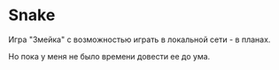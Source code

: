 # Snake
Игра "Змейка" с возможностью играть в локальной сети - в планах.

Но пока у меня не было времени довести ее до ума.

